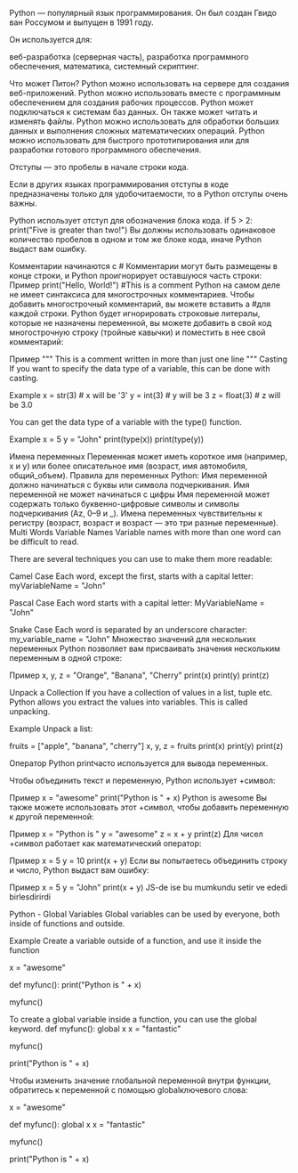 Python — популярный язык программирования. Он был создан Гвидо ван Россумом и выпущен в 1991 году.

Он используется для:

веб-разработка (серверная часть),
разработка программного обеспечения,
математика,
системный скриптинг.

Что может Питон?
Python можно использовать на сервере для создания веб-приложений.
Python можно использовать вместе с программным обеспечением для создания рабочих процессов.
Python может подключаться к системам баз данных. Он также может читать и изменять файлы.
Python можно использовать для обработки больших данных и выполнения сложных математических операций.
Python можно использовать для быстрого прототипирования или для разработки готового программного обеспечения.

Отступы — это пробелы в начале строки кода.

Если в других языках программирования отступы в коде предназначены только для удобочитаемости, то в Python отступы очень важны.

Python использует отступ для обозначения блока кода.
if 5 > 2:
  print("Five is greater than two!")
  Вы должны использовать одинаковое количество пробелов в одном и том же блоке кода, иначе Python выдаст вам ошибку.

  Комментарии начинаются с #
  Комментарии могут быть размещены в конце строки, и Python проигнорирует оставшуюся часть строки:
Пример
print("Hello, World!") #This is a comment
Python на самом деле не имеет синтаксиса для многострочных комментариев.
Чтобы добавить многострочный комментарий, вы можете вставить a #для каждой строки.
Python будет игнорировать строковые литералы, которые не назначены переменной, вы можете добавить в свой код многострочную строку (тройные кавычки) и поместить в нее свой комментарий:

Пример
"""
This is a comment
written in
more than just one line
"""
Casting
If you want to specify the data type of a variable, this can be done with casting.

Example
x = str(3)    # x will be '3'
y = int(3)    # y will be 3
z = float(3)  # z will be 3.0

You can get the data type of a variable with the type() function.

Example
x = 5
y = "John"
print(type(x))
print(type(y))

Имена переменных
Переменная может иметь короткое имя (например, x и y) или более описательное имя (возраст, имя автомобиля, общий_объем). Правила для переменных Python:
Имя переменной должно начинаться с буквы или символа подчеркивания.
Имя переменной не может начинаться с цифры
Имя переменной может содержать только буквенно-цифровые символы и символы подчеркивания (Az, 0–9 и _).
Имена переменных чувствительны к регистру (возраст, возраст и возраст — это три разные переменные).
Multi Words Variable Names
Variable names with more than one word can be difficult to read.

There are several techniques you can use to make them more readable:

Camel Case
Each word, except the first, starts with a capital letter:
myVariableName = "John"

Pascal Case
Each word starts with a capital letter:
MyVariableName = "John"

Snake Case
Each word is separated by an underscore character:
my_variable_name = "John"
Множество значений для нескольких переменных
Python позволяет вам присваивать значения нескольким переменным в одной строке:

Пример
x, y, z = "Orange", "Banana", "Cherry"
print(x)
print(y)
print(z)

Unpack a Collection
If you have a collection of values in a list, tuple etc. Python allows you extract the values into variables. This is called unpacking.

Example
Unpack a list:

fruits = ["apple", "banana", "cherry"]
x, y, z = fruits
print(x)
print(y)
print(z)

Оператор Python printчасто используется для вывода переменных.

Чтобы объединить текст и переменную, Python использует +символ:

Пример
x = "awesome"
print("Python is " + x)
Python is awesome
Вы также можете использовать этот +символ, чтобы добавить переменную к другой переменной:

Пример
x = "Python is "
y = "awesome"
z =  x + y
print(z)
Для чисел +символ работает как математический оператор:

Пример
x = 5
y = 10
print(x + y)
Если вы попытаетесь объединить строку и число, Python выдаст вам ошибку:

Пример
x = 5
y = "John"
print(x + y)
JS-de ise bu mumkundu setir ve ededi birlesdirirdi

Python - Global Variables
Global variables can be used by everyone, both inside of functions and outside.

Example
Create a variable outside of a function, and use it inside the function

x = "awesome"

def myfunc():
  print("Python is " + x)

myfunc()

To create a global variable inside a function, you can use the global keyword.
def myfunc():
  global x
  x = "fantastic"

myfunc()

print("Python is " + x)

Чтобы изменить значение глобальной переменной внутри функции, обратитесь к переменной с помощью globalключевого слова:

x = "awesome"

def myfunc():
  global x
  x = "fantastic"

myfunc()

print("Python is " + x)